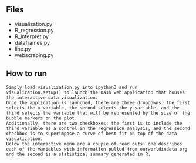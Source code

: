 ## Files
* visualization.py
* R_regression.py
* R_interpret.py
* dataframes.py
* line.py
* webscraping.py
    
## How to run

    Simply load visualization.py into ipython3 and run visualization.setup() to launch the Dash web application that houses the interactive data visualization.
    Once the application is launched, there are three dropdowns: the first selects the x variable, the second selects the y variable, and the third selects the variable that will be represented by the size of the bubble markers on the plot. 
    Additionally, there are two checkboxes: the first is to include the third variable as a control in the regression analysis, and the second checkbox is to superimpose a curve of best fit on top of the data visualization.
    Below the interactive menu are a couple of read outs: one describes each of the variables with information pulled from ourworldindata.org and the second is a statistical summary generated in R. 